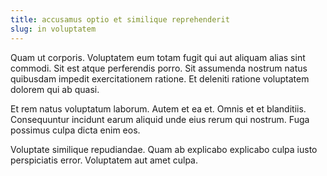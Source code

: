 ```yaml
---
title: accusamus optio et similique reprehenderit
slug: in voluptatem
---
```


Quam ut corporis. Voluptatem eum totam fugit qui aut aliquam alias sint commodi. Sit est atque perferendis porro. Sit assumenda nostrum natus quibusdam impedit exercitationem ratione. Et deleniti ratione voluptatem dolorem qui ab quasi.

Et rem natus voluptatum laborum. Autem et ea et. Omnis et et blanditiis. Consequuntur incidunt earum aliquid unde eius rerum qui nostrum. Fuga possimus culpa dicta enim eos.

Voluptate similique repudiandae. Quam ab explicabo explicabo culpa iusto perspiciatis error. Voluptatem aut amet culpa.
